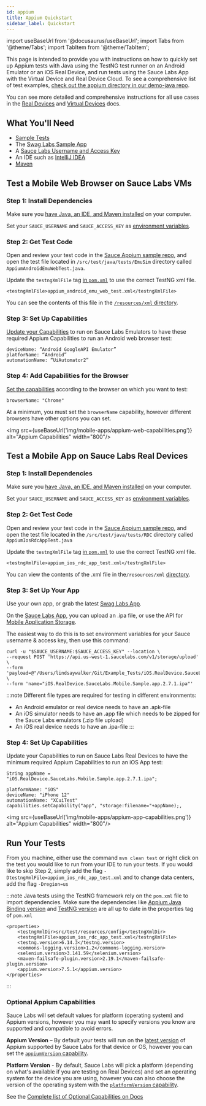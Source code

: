 ```yaml
---
id: appium
title: Appium Quickstart
sidebar_label: Quickstart
---
```


import useBaseUrl from '@docusaurus/useBaseUrl';
import Tabs from '@theme/Tabs';
import TabItem from '@theme/TabItem';

This page is intended to provide you with instructions on how to quickly set up Appium tests with Java using the TestNG test runner on an Android Emulator or an iOS Real Device, and run tests using the Sauce Labs App with the Virtual Device and Real Device Cloud. To see a comprehensive list of test examples, [check out the appium directory in our demo-java repo](https://github.com/saucelabs-training/demo-java/tree/dff5fd61b8e152efe59e4a8c9e75c644de4e51e0/appium-examples).

You can see more detailed and comprehensive instructions for all use cases in the [Real Devices](https://docs.saucelabs.com/mobile-apps/automated-testing/appium/real-devices) and [Virtual Devices](https://docs.saucelabs.com/mobile-apps/automated-testing/appium/virtual-devices) docs.


## What You'll Need

* [Sample Tests](https://github.com/saucelabs-training/quickstart-appium-java)
* The [Swag Labs Sample App](https://github.com/saucelabs/sample-app-mobile/releases)
* A [Sauce Labs Username and Access Key](https://app.saucelabs.com/user-settings)
* An IDE such as [IntelliJ IDEA](https://www.jetbrains.com/idea/download/#section=mac)
* [Maven](https://maven.apache.org/install.html)

## Test a Mobile Web Browser on Sauce Labs VMs

### Step 1: Install Dependencies
Make sure you [have Java, an IDE, and Maven installed](https://training.saucelabs.com/codelabs/Module1-SeleniumJava/index.html?index=..%2F..SeleniumJava#4) on your computer.

Set your `SAUCE_USERNAME` and `SAUCE_ACCESS_KEY` as [environment variables](https://www.youtube.com/watch?v=3K1Eu0eTha8).

### Step 2: Get Test Code
Open and review your test code in the [Sauce Appium sample repo](https://github.com/saucelabs-training/quickstart-appium-java/tree/main/src/test/java/tests), and open the test file located in `/src/test/java/tests/EmuSim` directory called `AppiumAndroidEmuWebTest.java`.

Update the `testngXmlFile` tag [in `pom.xml`](https://github.com/saucelabs-training/quickstart-appium-java/blob/main/pom.xml) to use the correct TestNG xml file.

```
<testngXmlFile>appium_android_emu_web_test.xml</testngXmlFile>
```

You can see the contents of this file in the [`/resources/xml` directory](https://github.com/saucelabs-training/quickstart-appium-java/tree/main/src/test/resources/config).


### Step 3: Set Up Capabilities
[Update your Capabilities](https://saucelabs.com/platform/platform-configurator) to run on Sauce Labs Emulators to have these required Appium Capabilities to run an Android web browser test:

```
deviceName: “Android GoogleAPI Emulator”
platforName: “Android”
automationName: “UiAutomator2”
```

### Step 4: Add Capabilities for the Browser
[Set the capabilities](https://docs.saucelabs.com/dev/test-configuration-options#desktop-browser-capabilities-sauce-specific--optional) according to the browser on which you want to test:

```
browserName: "Chrome"
```
At a minimum, you must set the `browserName` capability, however different browsers have other options you can set.

<img src={useBaseUrl('img/mobile-apps/appium-web-capabilities.png')} alt="Appium Capabilities" width="800"/>

## Test a Mobile App on Sauce Labs Real Devices

### Step 1: Install Dependencies
Make sure you [have Java, an IDE, and Maven installed](https://training.saucelabs.com/codelabs/Module1-SeleniumJava/index.html?index=..%2F..SeleniumJava#4) on your computer.

Set your `SAUCE_USERNAME` and `SAUCE_ACCESS_KEY` as [environment variables](https://www.youtube.com/watch?v=3K1Eu0eTha8).


### Step 2: Get Test Code

Open and review your test code in the [Sauce Appium sample repo](https://github.com/saucelabs-training/quickstart-appium-java/tree/main/src/test/java/tests), and open the test file located in the `/src/test/java/tests/RDC` directory called `AppiumIosRdcAppTest.java`

Update the `testngXmlFile` tag [in `pom.xml`](https://github.com/saucelabs-training/quickstart-appium-java/blob/main/pom.xml) to use the correct TestNG xml file.

```
<testngXmlFile>appium_ios_rdc_app_test.xml</testngXmlFile>
```


You can view the contents of the .xml file in the`/resources/xml` [directory](https://github.com/saucelabs-training/quickstart-appium-java/tree/main/src/test/resources/config).


### Step 3: Set Up Your App
Use your own app, or grab the latest [Swag Labs App](https://github.com/saucelabs/sample-app-mobile/releases).

On the [Sauce Labs App](https://app.saucelabs.com/live/app-testing), you can upload an .ipa file, or use the API for [Mobile Application Storage](https://docs.saucelabs.com/mobile-apps/app-storage/index.html#uploading-apps-via-rest-api).

The easiest way to do this is to set environment variables for your Sauce username & access key, then use this command:

```
curl -u "$SAUCE_USERNAME:$SAUCE_ACCESS_KEY" --location \
--request POST 'https://api.us-west-1.saucelabs.com/v1/storage/upload' \
--form 'payload=@"/Users/lindsaywalker/Git/Example_Tests/iOS.RealDevice.SauceLabs.Mobile.Sample.app.2.7.1.ipa"' \
--form 'name="iOS.RealDevice.SauceLabs.Mobile.Sample.app.2.7.1.ipa"'
```
:::note
Different file types are required for testing in different environments:
* An Android emulator or real device needs to have an .apk-file
* An iOS simulator needs to have an .app file which needs to be zipped for the Sauce Labs emulators (.zip file upload)
* An iOS real device needs to have an .ipa-file
:::

### Step 4: Set Up Capabilities
Update your Capabilities to run on Sauce Labs Real Devices to have the minimum required Appium Capabilities to run an iOS App test:

```
String appName = "iOS.RealDevice.SauceLabs.Mobile.Sample.app.2.7.1.ipa";
```
```
platformName: "iOS"
deviceName: "iPhone 12"
automationName: "XCuiTest"
capabilities.setCapability("app", "storage:filename="+appName);,
```

<img src={useBaseUrl('img/mobile-apps/appium-app-capabilities.png')} alt="Appium Capabilities" width="800"/>

## Run Your Tests

From you machine, either use the command `mvn clean test` or right click on the test you would like to run from your IDE to run your tests.  If you would like to skip Step 2, simply add the flag `-DtestngXmlFile=appium_ios_rdc_app_test.xml` and to change data centers, add the flag `-Dregion=us`

:::note
Java tests using the TestNG framework rely on the `pom.xml` file to import dependencies. Make sure the dependencies like [Appium Java Binding version](https://github.com/appium/java-client) and [TestNG version](https://testng.org/doc/download.html) are all up to date in the properties tag of `pom.xml`
```
<properties>
    <testngXmlDir>src/test/resources/config</testngXmlDir>
    <testngXmlFile>appium_ios_rdc_app_test.xml</testngXmlFile>
    <testng.version>6.14.3</testng.version>
    <commons-logging.version>1.2</commons-logging.version>
    <selenium.version>3.141.59</selenium.version>
    <maven-failsafe-plugin.version>2.19.1</maven-failsafe-plugin.version>
    <appium.version>7.5.1</appium.version>
</properties>
```
:::

### Optional Appium Capabilities

Sauce Labs will set default values for platform (operating system) and Appium versions, however you may want to specify versions you know are supported and compatible to avoid errors.

**Appium Version** – By default your tests will run on the [latest version](https://saucelabs.com/platform/platform-configurator#/) of Appium supported by Sauce Labs for that device or OS, however you can set the [`appiumVersion` capability](https://docs.saucelabs.com/mobile-apps/automated-testing/appium/virtual-devices/index.html#set-your-appiumversion).

**Platform Version** - By default, Sauce Labs will pick a platform (depending on what's available if you are testing on Real Devices) and set an operating system for the device you are using, however you can also choose the version of the operating system with the [`platformVersion` capability](https://docs.saucelabs.com/dev/test-configuration-options/index.html#platformversion).  

See the [Complete list of Optional Capabilities on Docs](https://docs.saucelabs.com/dev/test-configuration-options/index.html#mobile-app-capabilities-sauce-specific--optional)
